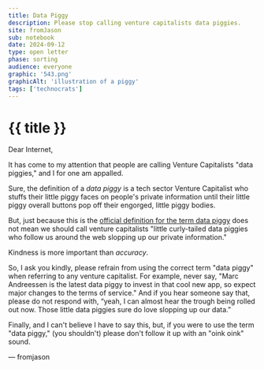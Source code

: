 ```yaml
---
title: Data Piggy
description: Please stop calling venture capitalists data piggies.
site: fromJason
sub: notebook
date: 2024-09-12
type: open letter
phase: sorting
audience: everyone
graphic: '543.png'
graphicAlt: 'illustration of a piggy'
tags: ['technocrats']
---
```

# {{ title }}

Dear Internet,

It has come to my attention that people are calling Venture Capitalists "data piggies," and I for one am appalled. 

Sure, the definition of a <dfn id=”def-validation”>data piggy</dfn> is a tech sector Venture Capitalist who stuffs their little piggy faces on people's private information until their little piggy overall buttons pop off their engorged, little piggy bodies. 

But, just because this is the [official definition for the term data piggy](https://www.fromjason/p/notebook/data-piggy/#def-validation) does not mean we should call venture capitalists "little curly-tailed data piggies who follow us around the web slopping up our private information."

Kindness is more important than *accuracy*.

So, I ask you kindly, please refrain from using the correct term "data piggy" when referring to any venture capitalist. For example, never say, "Marc Andreessen is the latest data piggy to invest in that cool new app, so expect major changes to the terms of service." And if you hear someone say that, please do not respond with, “yeah, I can almost hear the trough being rolled out now. Those little data piggies sure do love slopping up our data.”

Finally, and I can't believe I have to say this, but, if you were to use the term "data piggy," (you shouldn't) please don't follow it up with an "oink oink" sound. 

— fromjason

